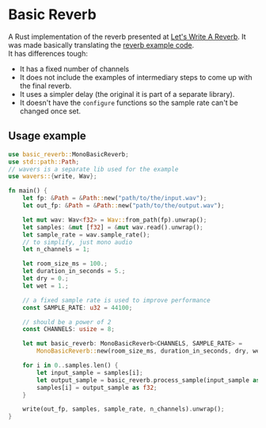 # Basic Reverb

A Rust implementation of the reverb presented at [Let's Write A Reverb](https://youtu.be/6ZK2Goiyotk?si=7DKV5o-jFFr3YSP8). It was made basically translating the [reverb example code](https://github.com/Signalsmith-Audio/reverb-example-code).  
It has differences tough:

- It has a fixed number of channels
- It does not include the examples of intermediary steps to come up with the final reverb.
- It uses a simpler delay (the original it is part of a separate library).
- It doesn't have the `configure` functions so the sample rate can't be changed once set.

## Usage example

```rust
use basic_reverb::MonoBasicReverb;
use std::path::Path;
// wavers is a separate lib used for the example
use wavers::{write, Wav};

fn main() {
    let fp: &Path = &Path::new("path/to/the/input.wav");
    let out_fp: &Path = &Path::new("path/to/the/output.wav");

    let mut wav: Wav<f32> = Wav::from_path(fp).unwrap();
    let samples: &mut [f32] = &mut wav.read().unwrap();
    let sample_rate = wav.sample_rate();
    // to simplify, just mono audio
    let n_channels = 1;

    let room_size_ms = 100.;
    let duration_in_seconds = 5.;
    let dry = 0.;
    let wet = 1.;

    // a fixed sample rate is used to improve performance
    const SAMPLE_RATE: u32 = 44100;

    // should be a power of 2
    const CHANNELS: usize = 8;

    let mut basic_reverb: MonoBasicReverb<CHANNELS, SAMPLE_RATE> =
        MonoBasicReverb::new(room_size_ms, duration_in_seconds, dry, wet);

    for i in 0..samples.len() {
        let input_sample = samples[i];
        let output_sample = basic_reverb.process_sample(input_sample as f64);
        samples[i] = output_sample as f32;
    }

    write(out_fp, samples, sample_rate, n_channels).unwrap();
}
```
